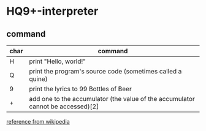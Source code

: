 # HQ9+-interpreter
## command
|char|command|
---|---
|H|print "Hello, world!"|
|Q|print the program's source code (sometimes called a quine)|
|9|print the lyrics to 99 Bottles of Beer|
|+|add one to the accumulator (the value of the accumulator cannot be accessed)[2]|

[reference from wikipedia](https://simple.wikipedia.org/wiki/HQ9%2B)
